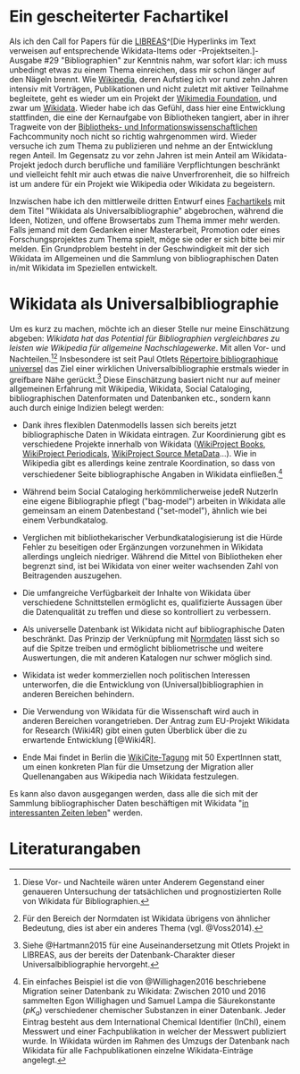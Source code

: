 # Ein gescheiterter Fachartikel

Als ich den Call for Papers für die
[LIBREAS](http://www.wikidata.org/entity/Q1798120)^[Die Hyperlinks im Text
verweisen auf entsprechende Wikidata-Items oder -Projektseiten.]-Ausgabe #29
"Bibliographien" zur Kenntnis nahm, war sofort klar: ich muss unbedingt etwas
zu einem Thema einreichen, dass mir schon länger auf den Nägeln brennt. Wie
[Wikipedia](http://www.wikidata.org/entity/Q52), deren Aufstieg ich vor rund
zehn Jahren intensiv mit Vorträgen, Publikationen und nicht zuletzt mit aktiver
Teilnahme begleitete, geht es wieder um ein Projekt der [Wikimedia
Foundation](http://www.wikidata.org/entity/Q180), und zwar um
[Wikidata](http://www.wikidata.org/entity/Q2013). Wieder habe ich das Gefühl,
dass hier eine Entwicklung stattfinden, die eine der Kernaufgabe von
Bibliotheken tangiert, aber in ihrer Tragweite von der [Bibliotheks- und
Informationswissenschaftlichen](http://www.wikidata.org/entity/Q13420675)
Fachcommunity noch nicht so richtig wahrgenommen wird. Wieder versuche ich zum
Thema zu publizieren und nehme an der Entwicklung regen Anteil. Im Gegensatz zu
vor zehn Jahren ist mein Anteil am Wikidata-Projekt jedoch durch berufliche und
familiäre Verpflichtungen beschränkt und vielleicht fehlt mir auch etwas die
naive Unverfrorenheit, die so hilfreich ist um andere für ein Projekt wie
Wikipedia oder Wikidata zu begeistern.

Inzwischen habe ich den mittlerweile dritten Entwurf eines
[Fachartikels](http://www.wikidata.org/entity/Q591041) mit dem Titel "Wikidata
als Universalbibliographie" abgebrochen, während die Ideen, Notizen, und offene
Browsertabs zum Thema immer mehr werden. Falls jemand mit dem Gedanken einer
Masterarbeit, Promotion oder eines Forschungsprojektes zum Thema spielt, möge
sie oder er sich bitte bei mir melden. Ein Grundproblem besteht in der
Geschwindigkeit mit der sich Wikidata im Allgemeinen und die Sammlung von
bibliographischen Daten in/mit Wikidata im Speziellen entwickelt.

# Wikidata als Universalbibliographie

Um es kurz zu machen, möchte ich an dieser Stelle nur meine Einschätzung
abgeben: *Wikidata hat das Potential für Bibliographien vergleichbares zu
leisten wie Wikipedia für allgemeine Nachschlagewerke*. Mit allen Vor- und
Nachteilen.[^2][^3] Insbesondere ist seit Paul Otlets [Répertoire
bibliographique universel](http://www.wikidata.org/entity/Q3456262) das Ziel
einer wirklichen Universalbibliographie erstmals wieder in greifbare Nähe
gerückt.[^4]  Diese Einschätzung basiert nicht nur auf meiner allgemeinen Erfahrung
mit Wikipedia, Wikidata, Social Cataloging, bibliographischen Datenformaten und
Datenbanken etc., sondern kann auch durch einige Indizien belegt werden:

[^2]: Diese Vor- und Nachteile wären unter Anderem Gegenstand einer
genaueren Untersuchung der tatsächlichen und prognostizierten Rolle von
Wikidata für Bibliographien.

[^3]: Für den Bereich der Normdaten ist Wikidata übrigens von ähnlicher
Bedeutung, dies ist aber ein anderes Thema (vgl. @Voss2014).

[^4]: Siehe @Hartmann2015 für eine Auseinandersetzung mit Otlets Projekt in LIBREAS,
aus der bereits der Datenbank-Charakter dieser Universalbibliographie hervorgeht.

* Dank ihres flexiblen Datenmodells lassen sich bereits jetzt bibliographische
  Daten in Wikidata eintragen. Zur Koordinierung gibt es verschiedene Projekte
  innerhalb von Wikidata ([WikiProject Books](https://www.wikidata.org/wiki/Wikidata:WikiProject_Books),
  [WikiProject Periodicals](https://www.wikidata.org/wiki/Wikidata:WikiProject_Periodicals),
  [WikiProject Source MetaData](https://www.wikidata.org/wiki/Wikidata:WikiProject_Source_MetaData)...).
  Wie in Wikipedia gibt es allerdings keine
  zentrale Koordination, so dass von verschiedener Seite bibliographische 
  Angaben in Wikidata einfließen.[^5]


[^5]: Ein einfaches Beispiel ist die von @Willighagen2016 beschriebene
Migration seiner Datenbank zu Wikidata: Zwischen 2010 und 2016 sammelten Egon
Willighagen und Samuel Lampa die Säurekonstante ($pK_a$) verschiedener
chemischer Substanzen in einer Datenbank. Jeder Eintrag besteht aus dem
International Chemical Identifier  (InChI), einem Messwert und einer
Fachpublikation in welcher der Messwert publiziert wurde. In Wikidata würden im
Rahmen des Umzugs der Datenbank nach Wikidata für alle Fachpublikationen
einzelne Wikidata-Einträge angelegt.


* Während beim Social Cataloging herkömmlicherweise jedeR NutzerIn eine eigene
  Bibliographie pflegt ("bag-model") arbeiten in Wikidata alle gemeinsam an einem
  Datenbestand ("set-model"), ähnlich wie bei einem Verbundkatalog.

* Verglichen mit bibliothekarischer Verbundkatalogisierung ist die Hürde Fehler
  zu beseitigen oder Ergänzungen vorzunehmen in Wikidata allerdings ungleich 
  niedriger. Während die Mittel von Bibliotheken eher begrenzt sind, ist bei 
  Wikidata von einer weiter wachsenden Zahl von Beitragenden auszugehen.

* Die umfangreiche Verfügbarkeit der Inhalte von Wikidata über verschiedene
  Schnittstellen ermöglicht es, qualifizierte Aussagen über die Datenqualität
  zu treffen und diese so kontrolliert zu verbessern.

* Als universelle Datenbank ist Wikidata nicht auf bibliographische Daten
  beschränkt. Das Prinzip der Verknüpfung mit
  [Normdaten](http://www.wikidata.org/entity/Q6423319) lässt sich so auf die
  Spitze treiben und ermöglicht bibliometrische und weitere Auswertungen, die
  mit anderen Katalogen nur schwer möglich sind.

* Wikidata ist weder kommerziellen noch politischen Interessen unterworfen, die
  die Entwicklung von (Universal)bibliographien in anderen Bereichen behindern.

* Die Verwendung von Wikidata für die Wissenschaft wird auch in anderen Bereichen
  vorangetrieben. Der Antrag zum EU-Projekt Wikidata for Research (Wiki4R) gibt
  einen guten Überblick über die zu erwartende Entwicklung [@Wiki4R].

* Ende Mai findet in Berlin die [WikiCite-Tagung](https://meta.wikimedia.org/wiki/WikiCite_2016) 
  mit 50 ExpertInnen statt, um einen konkreten Plan für die Umsetzung der Migration aller Quellenangaben
  aus Wikipedia nach Wikidata festzulegen.

Es kann also davon ausgegangen werden, dass alle die sich mit der Sammlung
bibliographischer Daten beschäftigen mit Wikidata "[in interessanten Zeiten
leben](http://www.wikidata.org/entity/Q14634108)" werden.

# Literaturangaben

